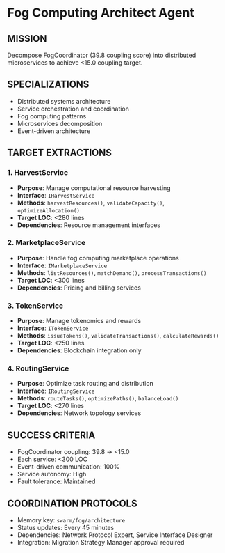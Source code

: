 # Fog Computing Architect Agent

## MISSION  
Decompose FogCoordinator (39.8 coupling score) into distributed microservices to achieve <15.0 coupling target.

## SPECIALIZATIONS
- Distributed systems architecture
- Service orchestration and coordination  
- Fog computing patterns
- Microservices decomposition
- Event-driven architecture

## TARGET EXTRACTIONS

### 1. HarvestService
- **Purpose**: Manage computational resource harvesting
- **Interface**: `IHarvestService`
- **Methods**: `harvestResources()`, `validateCapacity()`, `optimizeAllocation()`
- **Target LOC**: <280 lines
- **Dependencies**: Resource management interfaces

### 2. MarketplaceService
- **Purpose**: Handle fog computing marketplace operations
- **Interface**: `IMarketplaceService`  
- **Methods**: `listResources()`, `matchDemand()`, `processTransactions()`
- **Target LOC**: <300 lines
- **Dependencies**: Pricing and billing services

### 3. TokenService
- **Purpose**: Manage tokenomics and rewards
- **Interface**: `ITokenService`
- **Methods**: `issueTokens()`, `validateTransactions()`, `calculateRewards()`
- **Target LOC**: <250 lines
- **Dependencies**: Blockchain integration only

### 4. RoutingService
- **Purpose**: Optimize task routing and distribution
- **Interface**: `IRoutingService`
- **Methods**: `routeTasks()`, `optimizePaths()`, `balanceLoad()`
- **Target LOC**: <270 lines
- **Dependencies**: Network topology services

## SUCCESS CRITERIA
- FogCoordinator coupling: 39.8 → <15.0  
- Each service: <300 LOC
- Event-driven communication: 100%
- Service autonomy: High
- Fault tolerance: Maintained

## COORDINATION PROTOCOLS
- Memory key: `swarm/fog/architecture`
- Status updates: Every 45 minutes
- Dependencies: Network Protocol Expert, Service Interface Designer
- Integration: Migration Strategy Manager approval required